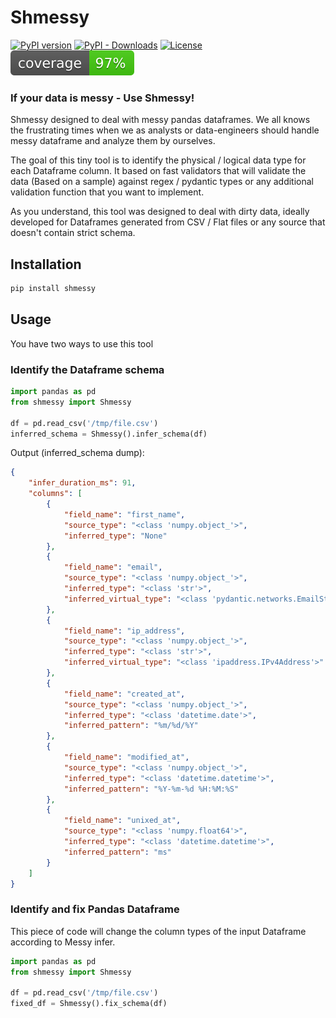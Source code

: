 # Shmessy
[![PyPI version](https://badge.fury.io/py/shmessy.svg)](https://badge.fury.io/py/shmessy)
[![PyPI - Downloads](https://img.shields.io/pypi/dm/shmessy)](https://pypi.org/project/shmessy/)
[![License](https://img.shields.io/:license-MIT-blue.svg)](https://opensource.org/license/mit/)
![Coverage report](https://raw.githubusercontent.com/ohadmata/shmessy/main/coverage.svg)
### If your data is messy - Use Shmessy!

Shmessy designed to deal with messy pandas dataframes.
We all knows the frustrating times when we as analysts or data-engineers should handle messy dataframe and analyze them by ourselves.

The goal of this tiny tool is to identify the physical / logical data type for each Dataframe column.
It based on fast validators that will validate the data (Based on a sample) against regex / pydantic types or any additional validation function that you want to implement.

As you understand, this tool was designed to deal with dirty data, 
ideally developed for Dataframes generated from CSV / Flat files or any source that doesn't contain strict schema.

## Installation
```python
pip install shmessy
```

## Usage

You have two ways to use this tool

### Identify the Dataframe schema
```python
import pandas as pd
from shmessy import Shmessy

df = pd.read_csv('/tmp/file.csv')
inferred_schema = Shmessy().infer_schema(df)
```

Output (inferred_schema dump):
```json
{
    "infer_duration_ms": 91,
    "columns": [
        {
            "field_name": "first_name",
            "source_type": "<class 'numpy.object_'>",
            "inferred_type": "None"
        },
        {
            "field_name": "email",
            "source_type": "<class 'numpy.object_'>",
            "inferred_type": "<class 'str'>",
            "inferred_virtual_type": "<class 'pydantic.networks.EmailStr'>"
        },
        {
            "field_name": "ip_address",
            "source_type": "<class 'numpy.object_'>",
            "inferred_type": "<class 'str'>",
            "inferred_virtual_type": "<class 'ipaddress.IPv4Address'>"
        },
        {
            "field_name": "created_at",
            "source_type": "<class 'numpy.object_'>",
            "inferred_type": "<class 'datetime.date'>",
            "inferred_pattern": "%m/%d/%Y"
        },
        {
            "field_name": "modified_at",
            "source_type": "<class 'numpy.object_'>",
            "inferred_type": "<class 'datetime.datetime'>",
            "inferred_pattern": "%Y-%m-%d %H:%M:%S"
        },
        {
            "field_name": "unixed_at",
            "source_type": "<class 'numpy.float64'>",
            "inferred_type": "<class 'datetime.datetime'>",
            "inferred_pattern": "ms"
        }
    ]
}
```

### Identify and fix Pandas Dataframe
This piece of code will change the column types of the input Dataframe according to Messy infer.
```python
import pandas as pd
from shmessy import Shmessy

df = pd.read_csv('/tmp/file.csv')
fixed_df = Shmessy().fix_schema(df)
```
